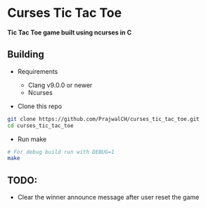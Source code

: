 # Curses Tic Tac Toe
**Tic Tac Toe game built using ncurses in C**

## Building
- Requirements
  - Clang v9.0.0 or newer
  - Ncurses

- Clone this repo
```bash
git clone https://github.com/PrajwalCH/curses_tic_tac_toe.git
cd curses_tic_tac_toe
```
- Run make
```bash
# For debug build run with DEBUG=1
make
```

## TODO:
- Clear the winner announce message after user reset the game

